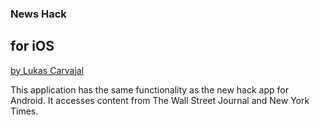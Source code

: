 ### News Hack
## for iOS

[by Lukas Carvajal](https://lcarvajal.github.io)

This application has the same functionality as the new hack app for Android. It accesses content from The Wall Street Journal and New York Times.
